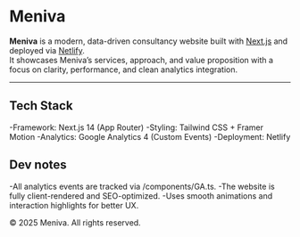 # Meniva

**Meniva** is a modern, data-driven consultancy website built with [Next.js](https://nextjs.org) and deployed via [Netlify](https://netlify.com).  
It showcases Meniva’s services, approach, and value proposition with a focus on clarity, performance, and clean analytics integration.

---

## Tech Stack

-Framework: Next.js 14 (App Router)
-Styling: Tailwind CSS + Framer Motion
-Analytics: Google Analytics 4 (Custom Events)
-Deployment: Netlify

## Dev notes

-All analytics events are tracked via /components/GA.ts.
-The website is fully client-rendered and SEO-optimized.
-Uses smooth animations and interaction highlights for better UX.

© 2025 Meniva. All rights reserved.